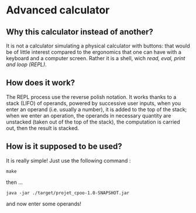 # Advanced calculator

## Why this calculator instead of another?
It is not a calculator simulating a physical calculator with buttons: that would be of little interest compared to the ergonomics that one can have with a keyboard and a computer screen. Rather it is a shell, wich *read, eval, print and loop (REPL)*.

## How does it work?

The REPL process use the reverse polish notation. It works thanks to a stack (LIFO) of operands, powered by successive user inputs, when you enter an operand (i.e. usually a number), it is added to the top of the stack; when we enter an operation, the operands in necessary quantity are unstacked (taken out of the top of the stack), the computation is carried out, then the result is stacked.

## How is it supposed to be used?

It is really simple! Just use the following command :

``` 
make
```

then ...
```
java -jar ./target/projet_cpoo-1.0-SNAPSHOT.jar
```

and now enter some operands!

